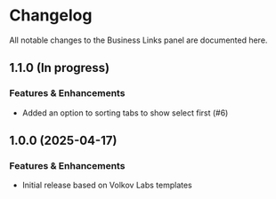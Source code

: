 # Changelog

All notable changes to the Business Links panel are documented here.

## 1.1.0 (In progress)

### Features & Enhancements

- Added an option to sorting tabs to show select first (#6)

## 1.0.0 (2025-04-17)

### Features & Enhancements

- Initial release based on Volkov Labs templates
